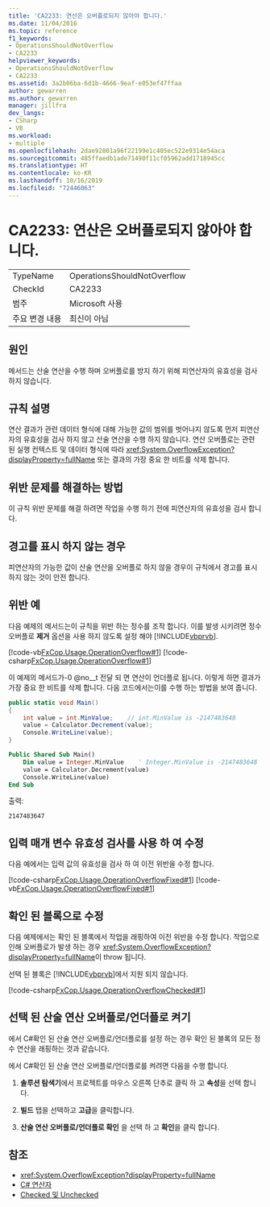 ```yaml
---
title: 'CA2233: 연산은 오버플로되지 않아야 합니다.'
ms.date: 11/04/2016
ms.topic: reference
f1_keywords:
- OperationsShouldNotOverflow
- CA2233
helpviewer_keywords:
- OperationsShouldNotOverflow
- CA2233
ms.assetid: 3a2b06ba-6d1b-4666-9eaf-e053ef47ffaa
author: gewarren
ms.author: gewarren
manager: jillfra
dev_langs:
- CSharp
- VB
ms.workload:
- multiple
ms.openlocfilehash: 2dae92801a96f22199e1c405ec522e9314e54aca
ms.sourcegitcommit: 485ffaedb1ade71490f11cf05962add1718945cc
ms.translationtype: HT
ms.contentlocale: ko-KR
ms.lasthandoff: 10/16/2019
ms.locfileid: "72446063"
---
```

# <a name="ca2233-operations-should-not-overflow"></a>CA2233: 연산은 오버플로되지 않아야 합니다.

|||
|-|-|
|TypeName|OperationsShouldNotOverflow|
|CheckId|CA2233|
|범주|Microsoft 사용|
|주요 변경 내용|최신이 아님|

## <a name="cause"></a>원인

메서드는 산술 연산을 수행 하며 오버플로를 방지 하기 위해 피연산자의 유효성을 검사 하지 않습니다.

## <a name="rule-description"></a>규칙 설명

연산 결과가 관련 데이터 형식에 대해 가능한 값의 범위를 벗어나지 않도록 먼저 피연산자의 유효성을 검사 하지 않고 산술 연산을 수행 하지 않습니다. 연산 오버플로는 관련 된 실행 컨텍스트 및 데이터 형식에 따라 <xref:System.OverflowException?displayProperty=fullName> 또는 결과의 가장 중요 한 비트를 삭제 합니다.

## <a name="how-to-fix-violations"></a>위반 문제를 해결하는 방법

이 규칙 위반 문제를 해결 하려면 작업을 수행 하기 전에 피연산자의 유효성을 검사 합니다.

## <a name="when-to-suppress-warnings"></a>경고를 표시 하지 않는 경우

피연산자의 가능한 값이 산술 연산을 오버플로 하지 않을 경우이 규칙에서 경고를 표시 하지 않는 것이 안전 합니다.

## <a name="example-of-a-violation"></a>위반 예

다음 예제의 메서드는이 규칙을 위반 하는 정수를 조작 합니다. 이를 발생 시키려면 정수 오버플로 **제거** 옵션을 사용 하지 않도록 설정 해야 [!INCLUDE[vbprvb](../code-quality/includes/vbprvb_md.md)].

[!code-vb[FxCop.Usage.OperationOverflow#1](../code-quality/codesnippet/VisualBasic/ca2233-operations-should-not-overflow_1.vb)]
[!code-csharp[FxCop.Usage.OperationOverflow#1](../code-quality/codesnippet/CSharp/ca2233-operations-should-not-overflow_1.cs)]

이 예제의 메서드가-0 @no__t 전달 되 면 연산이 언더플로 됩니다. 이렇게 하면 결과가 가장 중요 한 비트를 삭제 합니다. 다음 코드에서는이를 수행 하는 방법을 보여 줍니다.

```csharp
public static void Main()
{
    int value = int.MinValue;    // int.MinValue is -2147483648
    value = Calculator.Decrement(value);
    Console.WriteLine(value);
}
```

```vb
Public Shared Sub Main()
    Dim value = Integer.MinValue    ' Integer.MinValue is -2147483648
    value = Calculator.Decrement(value)
    Console.WriteLine(value)
End Sub
```

출력:

```text
2147483647
```

## <a name="fix-with-input-parameter-validation"></a>입력 매개 변수 유효성 검사를 사용 하 여 수정

다음 예에서는 입력 값의 유효성을 검사 하 여 이전 위반을 수정 합니다.

[!code-csharp[FxCop.Usage.OperationOverflowFixed#1](../code-quality/codesnippet/CSharp/ca2233-operations-should-not-overflow_2.cs)]
[!code-vb[FxCop.Usage.OperationOverflowFixed#1](../code-quality/codesnippet/VisualBasic/ca2233-operations-should-not-overflow_2.vb)]

## <a name="fix-with-a-checked-block"></a>확인 된 블록으로 수정

다음 예제에서는 확인 된 블록에서 작업을 래핑하여 이전 위반을 수정 합니다. 작업으로 인해 오버플로가 발생 하는 경우 <xref:System.OverflowException?displayProperty=fullName>이 throw 됩니다.

선택 된 블록은 [!INCLUDE[vbprvb](../code-quality/includes/vbprvb_md.md)]에서 지원 되지 않습니다.

[!code-csharp[FxCop.Usage.OperationOverflowChecked#1](../code-quality/codesnippet/CSharp/ca2233-operations-should-not-overflow_3.cs)]

## <a name="turn-on-checked-arithmetic-overflowunderflow"></a>선택 된 산술 연산 오버플로/언더플로 켜기

에서 C#확인 된 산술 연산 오버플로/언더플로를 설정 하는 경우 확인 된 블록의 모든 정수 연산을 래핑하는 것과 같습니다.

에서 C#확인 된 산술 연산 오버플로/언더플로를 켜려면 다음을 수행 합니다.

1. **솔루션 탐색기**에서 프로젝트를 마우스 오른쪽 단추로 클릭 하 고 **속성**을 선택 합니다.

2. **빌드** 탭을 선택하고 **고급**을 클릭합니다.

3. **산술 연산 오버플로/언더플로 확인** 을 선택 하 고 **확인**을 클릭 합니다.

## <a name="see-also"></a>참조

- <xref:System.OverflowException?displayProperty=fullName>
- [C# 연산자](/dotnet/csharp/language-reference/operators/index)
- [Checked 및 Unchecked](/dotnet/csharp/language-reference/keywords/checked-and-unchecked)
